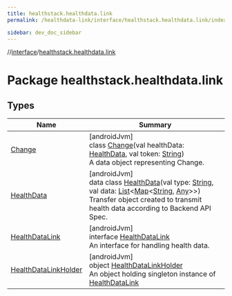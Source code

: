 ```yaml
---
title: healthstack.healthdata.link
permalink: /healthdata-link/interface/healthstack.healthdata.link/index.html

sidebar: dev_doc_sidebar
---
```

//[interface](../../index.html)/[healthstack.healthdata.link](index.html)



# Package healthstack.healthdata.link



## Types


| Name | Summary |
|---|---|
| [Change](-change/index.html) | [androidJvm]<br>class [Change](-change/index.html)(val healthData: [HealthData](-health-data/index.html), val token: [String](https://kotlinlang.org/api/latest/jvm/stdlib/kotlin/-string/index.html))<br>A data object representing Change. |
| [HealthData](-health-data/index.html) | [androidJvm]<br>data class [HealthData](-health-data/index.html)(val type: [String](https://kotlinlang.org/api/latest/jvm/stdlib/kotlin/-string/index.html), val data: [List](https://kotlinlang.org/api/latest/jvm/stdlib/kotlin.collections/-list/index.html)&lt;[Map](https://kotlinlang.org/api/latest/jvm/stdlib/kotlin.collections/-map/index.html)&lt;[String](https://kotlinlang.org/api/latest/jvm/stdlib/kotlin/-string/index.html), [Any](https://kotlinlang.org/api/latest/jvm/stdlib/kotlin/-any/index.html)&gt;&gt;)<br>Transfer object created to transmit health data according to Backend API Spec. |
| [HealthDataLink](-health-data-link/index.html) | [androidJvm]<br>interface [HealthDataLink](-health-data-link/index.html)<br>An interface for handling health data. |
| [HealthDataLinkHolder](-health-data-link-holder/index.html) | [androidJvm]<br>object [HealthDataLinkHolder](-health-data-link-holder/index.html)<br>An object holding singleton instance of [HealthDataLink](-health-data-link/index.html) |

